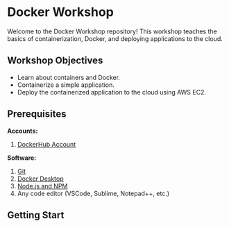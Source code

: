 
# Docker Workshop

Welcome to the Docker Workshop repository! This workshop teaches the basics of containerization, Docker, and deploying applications to the cloud.

## Workshop Objectives

- Learn about containers and Docker.
- Containerize a simple application.
- Deploy the containerized application to the cloud using AWS EC2.

## Prerequisites

**Accounts:**
1. [DockerHub Account](https://hub.docker.com/signup)

**Software:**
1. [Git](https://github.com/git-guides/install-git)
2. [Docker Desktop](https://www.docker.com/products/docker-desktop)
3. [Node.js and NPM](https://nodejs.org/en/download/package-manager)
4. Any code editor (VSCode, Sublime, Notepad++, etc.)

## Getting Start
<notion guide here>
